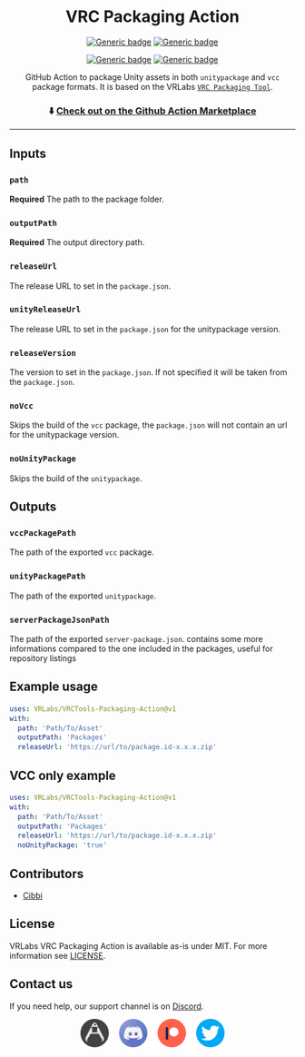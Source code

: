 <div align="center">

# VRC Packaging Action

[![Generic badge](https://img.shields.io/github/release/VRLabs/VRCTools-Packaging-Action?display_name=tag&label=Release)](https://github.com/VRLabs/VRCTools-Packaging-Action/releases/latest)
[![Generic badge](https://img.shields.io/badge/License-MIT-informational.svg)](https://github.com/VRLabs/VRCTools-Packaging-Action/blob/main/LICENSE)

[![Generic badge](https://img.shields.io/discord/706913824607043605?color=%237289da&label=DISCORD&logo=Discord&style=for-the-badge)](https://discord.vrlabs.dev/)
[![Generic badge](https://img.shields.io/endpoint.svg?url=https%3A%2F%2Fshieldsio-patreon.vercel.app%2Fapi%3Fusername%3Dvrlabs%26type%3Dpatrons&style=for-the-badge)](https://patreon.vrlabs.dev/)

GitHub Action to package Unity assets in both `unitypackage` and `vcc` package formats. It is based on the VRLabs [`VRC Packaging Tool`](https://github.com/VRLabs/VRCTools-Packaging).

### ⬇️ [Check out on the Github Action Marketplace](https://github.com/marketplace/actions/vrc-packaging-action)

</div>

---

## Inputs

### `path`

**Required** The path to the package folder.

### `outputPath`

**Required** The output directory path.

### `releaseUrl`

The release URL to set in the `package.json`.

### `unityReleaseUrl`

The release URL to set in the `package.json` for the unitypackage version.

### `releaseVersion`

The version to set in the `package.json`. If not specified it will be taken from the `package.json`.

### `noVcc`

Skips the build of the `vcc` package, the `package.json` will not contain an url for the unitypackage version.

### `noUnityPackage`

Skips the build of the `unitypackage`.

## Outputs

### `vccPackagePath`

The path of the exported `vcc` package.

### `unityPackagePath`

The path of the exported `unitypackage`.

### `serverPackageJsonPath`

The path of the exported `server-package.json`. contains some more informations compared to the one included in the packages, useful for repository listings

## Example usage

```yaml
uses: VRLabs/VRCTools-Packaging-Action@v1
with:
  path: 'Path/To/Asset'
  outputPath: 'Packages'
  releaseUrl: 'https://url/to/package.id-x.x.x.zip'
```

## VCC only example


```yaml
uses: VRLabs/VRCTools-Packaging-Action@v1
with:
  path: 'Path/To/Asset'
  outputPath: 'Packages'
  releaseUrl: 'https://url/to/package.id-x.x.x.zip'
  noUnityPackage: 'true'
```

## Contributors

* [Cibbi](https://github.com/Cibbi)

## License

VRLabs VRC Packaging Action is available as-is under MIT. For more information see [LICENSE](https://github.com/VRLabs/VRC-Packaging-Action/blob/main/LICENSE).

## Contact us

If you need help, our support channel is on [Discord](https://discord.vrlabs.dev). 

<div align="center">

[<img src="https://github.com/VRLabs/Resources/raw/main/Icons/VRLabs.png" width="50" height="50">](https://vrlabs.dev "VRLabs")
<img src="https://github.com/VRLabs/Resources/raw/main/Icons/Empty.png" width="10">
[<img src="https://github.com/VRLabs/Resources/raw/main/Icons/Discord.png" width="50" height="50">](https://discord.vrlabs.dev/ "VRLabs")
<img src="https://github.com/VRLabs/Resources/raw/main/Icons/Empty.png" width="10">
[<img src="https://github.com/VRLabs/Resources/raw/main/Icons/Patreon.png" width="50" height="50">](https://patreon.vrlabs.dev/ "VRLabs")
<img src="https://github.com/VRLabs/Resources/raw/main/Icons/Empty.png" width="10">
[<img src="https://github.com/VRLabs/Resources/raw/main/Icons/Twitter.png" width="50" height="50">](https://twitter.com/vrlabsdev "VRLabs")

</div>


